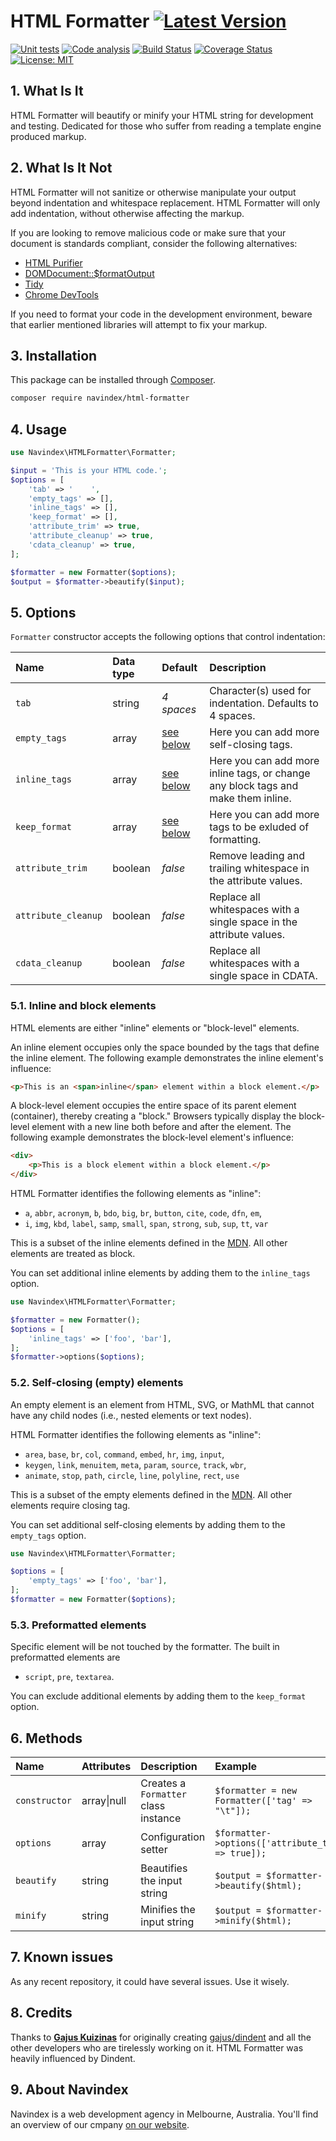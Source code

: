 # HTML Formatter [![Latest Version](https://img.shields.io/github/release/navindex/html-formatter?sort=semver&label=version)](https://raw.githubusercontent.com/navindex/html-formatter/master/CHANGELOG.md)

[![Unit tests](https://github.com/navindex/html-formatter/actions/workflows/test.yml/badge.svg?branch=master)](https://github.com/navindex/html-formatter/actions/workflows/test.yml)
[![Code analysis](https://github.com/navindex/html-formatter/actions/workflows/analysis.yml/badge.svg)](https://github.com/navindex/html-formatter/actions/workflows/analysis.yml)
[![Build Status](https://img.shields.io/travis/navindex/html-formatter?branch=master)](https://app.travis-ci.com/navindex/html-formatter)
[![Coverage Status](https://coveralls.io/repos/github/navindex/html-formatter/badge.svg)](https://coveralls.io/github/navindex/html-formatter)
[![License: MIT](https://img.shields.io/badge/License-MIT-blue)](https://opensource.org/licenses/MIT)

## 1. What Is It

HTML Formatter will beautify or minify your HTML string for development and testing. Dedicated for those who suffer from reading a template engine produced markup.

## 2. What Is It Not

HTML Formatter will not sanitize or otherwise manipulate your output beyond indentation and whitespace replacement. HTML Formatter will only add indentation, without otherwise affecting the markup.

If you are looking to remove malicious code or make sure that your document is standards compliant, consider the following alternatives:

-   [HTML Purifier](https://github.com/Exercise/HTMLPurifierBundle)
-   [DOMDocument::$formatOutput](http://www.php.net/manual/en/class.domdocument.php)
-   [Tidy](http://www.php.net/manual/en/book.tidy.php)
-   [Chrome DevTools](https://developers.google.com/chrome-developer-tools/)

If you need to format your code in the development environment, beware that earlier mentioned libraries will attempt to fix your markup.

## 3. Installation

This package can be installed through [Composer](https://getcomposer.org/).

```bash
composer require navindex/html-formatter
```

## 4. Usage

```php
use Navindex\HTMLFormatter\Formatter;

$input = 'This is your HTML code.';
$options = [
    'tab' => '    ',
    'empty_tags' => [],
    'inline_tags' => [],
    'keep_format' => [],
    'attribute_trim' => true,
    'attribute_cleanup' => true,
    'cdata_cleanup' => true,
];

$formatter = new Formatter($options);
$output = $formatter->beautify($input);
```

## 5. Options

`Formatter` constructor accepts the following options that control indentation:

| Name                | Data type | Default           | Description                                                                       |
| :------------------ | :-------- | :---------------- | :-------------------------------------------------------------------------------- |
| `tab`               | string    | _4 spaces_        | Character(s) used for indentation. Defaults to 4 spaces.                          |
| `empty_tags`        | array     | [see below](#5-1) | Here you can add more self-closing tags.                                          |
| `inline_tags`       | array     | [see below](#5-2) | Here you can add more inline tags, or change any block tags and make them inline. |
| `keep_format`       | array     | [see below](#5-3) | Here you can add more tags to be exluded of formatting.                           |
| `attribute_trim`    | boolean   | _false_           | Remove leading and trailing whitespace in the attribute values.                   |
| `attribute_cleanup` | boolean   | _false_           | Replace all whitespaces with a single space in the attribute values.              |
| `cdata_cleanup`     | boolean   | _false_           | Replace all whitespaces with a single space in CDATA.                             |

<a name='5-1'></a>

### 5.1. Inline and block elements

HTML elements are either "inline" elements or "block-level" elements.

An inline element occupies only the space bounded by the tags that define the inline element. The following example demonstrates the inline element's influence:

```html
<p>This is an <span>inline</span> element within a block element.</p>
```

A block-level element occupies the entire space of its parent element (container), thereby creating a "block." Browsers typically display the block-level element with a new line both before and after the element. The following example demonstrates the block-level element's influence:

```html
<div>
    <p>This is a block element within a block element.</p>
</div>
```

HTML Formatter identifies the following elements as "inline":

-   `a`, `abbr`, `acronym`, `b`, `bdo`, `big`, `br`, `button`, `cite`, `code`, `dfn`, `em`,
-   `i`, `img`, `kbd`, `label`, `samp`, `small`, `span`, `strong`, `sub`, `sup`, `tt`, `var`

This is a subset of the inline elements defined in the [MDN](https://developer.mozilla.org/en-US/docs/Web/HTML/Inline_elements).
All other elements are treated as block.

You can set additional inline elements by adding them to the `inline_tags` option.

```php
use Navindex\HTMLFormatter\Formatter;

$formatter = new Formatter();
$options = [
    'inline_tags' => ['foo', 'bar'],
];
$formatter->options($options);
```

<a name='5-2'></a>

### 5.2. Self-closing (empty) elements

An empty element is an element from HTML, SVG, or MathML that cannot have any child nodes (i.e., nested elements or text nodes).

HTML Formatter identifies the following elements as "inline":

-   `area`, `base`, `br`, `col`, `command`, `embed`, `hr`, `img`, `input`,
-   `keygen`, `link`, `menuitem`, `meta`, `param`, `source`, `track`, `wbr`,
-   `animate`, `stop`, `path`, `circle`, `line`, `polyline`, `rect`, `use`

This is a subset of the empty elements defined in the [MDN](https://developer.mozilla.org/en-US/docs/Glossary/empty_element).
All other elements require closing tag.

You can set additional self-closing elements by adding them to the `empty_tags` option.

```php
use Navindex\HTMLFormatter\Formatter;

$options = [
    'empty_tags' => ['foo', 'bar'],
];
$formatter = new Formatter($options);
```

<a name='5-3'></a>

### 5.3. Preformatted elements</a>

Specific element will be not touched by the formatter. The built in preformatted elements are

-   `script`, `pre`, `textarea`.

You can exclude additional elements by adding them to the `keep_format` option.

## 6. Methods

| Name          | Attributes  | Description                          | Example                                            |
| :------------ | :---------- | :----------------------------------- | :------------------------------------------------- |
| `constructor` | array\|null | Creates a `Formatter` class instance | `$formatter = new Formatter(['tag' => "\t"]);`     |
| `options`     | array       | Configuration setter                 | `$formatter->options(['attribute_trim' => true]);` |
| `beautify`    | string      | Beautifies the input string          | `$output = $formatter->beautify($html);`           |
| `minify`      | string      | Minifies the input string            | `$output = $formatter->minify($html);`             |

<!--
# CLI

HTML Formatter can be used via the CLI script `./bin/html formatter.php`.

```sh
php ./bin/html formatter.php

Indent HTML.

Options:
    --input=./input_file.html
        Input file
    --indentation_character="    "
        Character(s) used for indentation. Defaults to 4 whitespace characters.
    --inline
        A list of comma separated "inline" element names.
    --block
        A list of comma separated "block" element names.

Examples:
    ./html formatter.php --input="./input.html"
        Indent "input.html" file and print the output to STDOUT.

    ./html formatter.php --input="./input.html" | tee ./output.html
        Indent "input.html" file and dump the output to "output.html".

    ./html formatter.php --input="./input.html" --indentation_character="\t"
        Indent "input.html" file using tab to indent the markup.

    ./html formatter.php --input="./input.html" --inline="div,p"
        Indent "input.html" file treating <div> and <p> elements as inline.

    ./html formatter.php --input="./input.html" --block="span,em"
        Indent "input.html" file treating <span> and <em> elements as block.
``` -->

## 7. Known issues

As any recent repository, it could have several issues. Use it wisely.

## 8. Credits

Thanks to **[Gajus Kuizinas](https://github.com/gajus)** for originally creating [gajus/dindent](https://github.com/gajus/dindent) and all the other developers who are tirelessly working on it. HTML Formatter was heavily influenced by Dindent.

## 9. About Navindex

Navindex is a web development agency in Melbourne, Australia. You'll find an overview of our cmpany [on our website](https://www.navindex.com.au).

